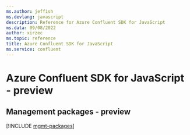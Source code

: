 ```yaml
---
ms.author: jeffish
ms.devlang: javascript
description: Reference for Azure Confluent SDK for JavaScript
ms.data: 09/08/2022
author: xirzec
ms.topic: reference
title: Azure Confluent SDK for JavaScript
ms.service: confluent
---
```

# Azure Confluent SDK for JavaScript - preview

## Management packages - preview
[!INCLUDE [mgmt-packages](confluent-mgmt-index.md)]